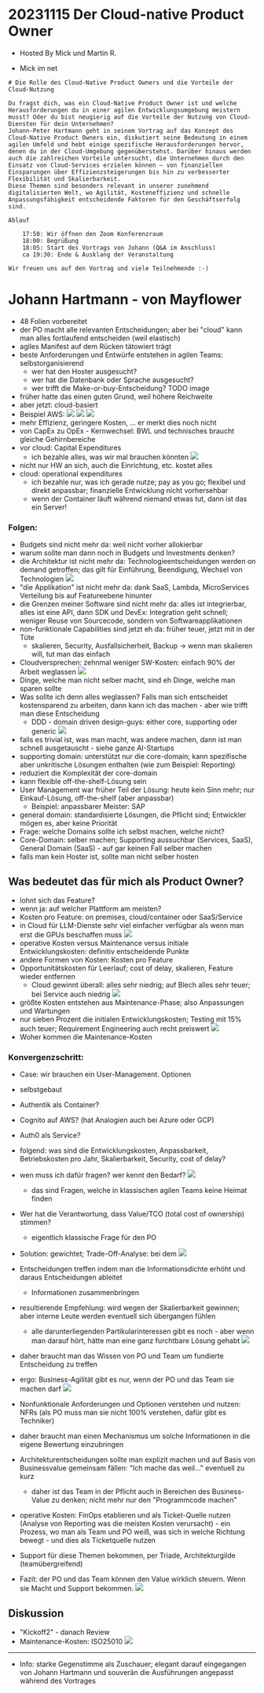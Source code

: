 # 20231115 Der Cloud-native Product Owner

* Hosted By Mick und Martin R.
+ Mick im net


```
# Die Rolle des Cloud-Native Product Owners und die Vorteile der Cloud-Nutzung

Du fragst dich, was ein Cloud-Native Product Owner ist und welche Herausforderungen du in einer agilen Entwicklungsumgebung meistern musst? Oder du bist neugierig auf die Vorteile der Nutzung von Cloud-Diensten für dein Unternehmen?
Johann-Peter Hartmann geht in seinem Vortrag auf das Konzept des Cloud-Native Product Owners ein, diskutiert seine Bedeutung in einem agilen Umfeld und hebt einige spezifische Herausforderungen hervor, denen du in der Cloud-Umgebung gegenüberstehst. Darüber hinaus werden auch die zahlreichen Vorteile untersucht, die Unternehmen durch den Einsatz von Cloud-Services erzielen können – von finanziellen Einsparungen über Effizienzsteigerungen bis hin zu verbesserter Flexibilität und Skalierbarkeit.
Diese Themen sind besonders relevant in unserer zunehmend digitalisierten Welt, wo Agilität, Kosteneffizienz und schnelle Anpassungsfähigkeit entscheidende Faktoren für den Geschäftserfolg sind.

Ablauf

    17:50: Wir öffnen den Zoom Konferenzraum
    18:00: Begrüßung
    18:05: Start des Vortrags von Johann (Q&A im Anschluss)
    ca 19:30: Ende & Ausklang der Veranstaltung

Wir freuen uns auf den Vortrag und viele Teilnehmende :-)
```
# Johann Hartmann - von Mayflower
* 48 Folien vorbereitet
* der PO macht alle relevanten Entscheidungen; aber bei "cloud" kann man alles fortlaufend entscheiden (weil elastisch)
* agiles Manifest auf dem Rücken tätowiert trägt
* beste Anforderungen und Entwürfe entstehen in agilen Teams: selbstorganisierend
  * wer hat den Hoster ausgesucht?
  * wer hat die Datenbank oder Sprache ausgesucht?
  * wer trifft die Make-or-buy-Entscheidung?
TODO image
* früher hatte das einen guten Grund, weil höhere Reichweite
* aber jetzt: cloud-basiert
* Beispiel AWS:
![](img00.png)
![](img01.png)
![](img02.png)
* mehr Effizienz, geringere Kosten, ... er merkt dies noch nicht
* von CapEx zu OpEx - Kernwechsel: BWL und technisches braucht gleiche Gehirnbereiche
* vor cloud: Capital Expenditures
  * ich bezahle alles, was wir mal brauchen könnten
![](img03.png)
* nicht nur HW an sich, auch die Einrichtung, etc. kostet alles
* cloud: operational expenditures
  * ich bezahle nur, was ich gerade nutze; pay as you go; flexibel und direkt anpassbar; finanzielle Entwicklung nicht vorhersehbar
  * wenn der Container läuft während niemand etwas tut, dann ist das ein Server!
### Folgen:
* Budgets sind nicht mehr da: weil nicht vorher allokierbar
* warum sollte man dann noch in Budgets und Investments denken?
* die Architektur ist nicht mehr da: Technologieentscheidungen werden on demand getroffen; das gilt für Einführung, Beendigung, Wechsel von Technologien
![](img04.png)
* "die Applikation" ist nicht mehr da: dank SaaS, Lambda, MicroServices Verteilung bis auf Featureebene hinunter
* die Grenzen meiner Software sind nicht mehr da: alles ist integrierbar, alles ist eine API, dann SDK und DevEx: Integration geht schnell; weniger Reuse von Sourcecode, sondern von Softwareapplikationen
* non-funktionale Capabilities sind jetzt eh da: früher teuer, jetzt mit in der Tüte
  * skalieren, Security, Ausfallsicherheit, Backup -> wenn man skalieren will, tut man das einfach
* Cloudversprechen: zehnmal weniger SW-Kosten: einfach 90% der Arbeit weglassen
![](img05.png)
* Dinge, welche man nicht selber macht, sind eh Dinge, welche man sparen sollte
* Was sollte ich denn alles weglassen? Falls man sich entscheidet kostensparend zu arbeiten, dann kann ich das machen - aber wie trifft man diese Entscheidung
  * DDD - domain driven design-guys: either core, supporting oder generic
![](img06.png)
* falls es trivial ist, was man macht, was andere machen, dann ist man schnell ausgetauscht - siehe ganze AI-Startups
* supporting domain: unterstützt nur die core-domain; kann spezifische aber unkritische Lösungen enthalten (wie zum Beispiel: Reporting)
* reduziert die Komplexität der core-domain
* kann flexible off-the-shelf-Lösung sein
* User Management war früher Teil der Lösung: heute kein Sinn mehr; nur Einkauf-Lösung, off-the-shelf (aber anpassbar)
  * Beispiel: anpassbarer Meister: SAP
* general domain: standardisierte Lösungen, die Pflicht sind; Entwickler mögen es, aber keine Priorität
* Frage: welche Domains sollte ich selbst machen, welche nicht?
 * Core-Domain: selber machen; Supporting aussuchbar (Services, SaaS), General Domain (SaaS) - auf gar keinen Fall selber machen
  * falls man kein Hoster ist, sollte man nicht selber hosten

## Was bedeutet das für mich als Product Owner?
* lohnt sich das Feature?
 * wenn ja: auf welcher Plattform am meisten?
 * Kosten pro Feature: on premises, cloud/container oder SaaS/Service
 * in Cloud für LLM-Dienste sehr viel einfacher verfügbar als wenn man erst die GPUs beschaffen muss
 ![](img07.png)
* operative Kosten versus Maintenance versus initiale Entwicklungskosten: definitiv entscheidende Punkte
* andere Formen von Kosten: Kosten pro Feature
* Opportunitätskosten für Leerlauf; cost of delay, skalieren, Feature wieder entfernen
  * Cloud gewinnt überall: alles sehr niedrig; auf Blech alles sehr teuer; bei Service auch niedrig
 ![](img08.png)
* größte Kosten entstehen aus Maintenance-Phase; also Anpassungen und Wartungen
* nur sieben Prozent die initialen Entwicklungskosten; Testing mit 15% auch teuer; Requirement Engineering auch recht preiswert
 ![](img09.png)
* Woher kommen die Maintenance-Kosten

### Konvergenzschritt:
* Case: wir brauchen ein User-Management. Optionen
 * selbstgebaut
 * Authentik als Container?
 * Cognito auf AWS? (hat Analogien auch bei Azure oder GCP)
 * Auth0 als Service?
* folgend: was sind die Entwicklungskosten, Anpassbarkeit, Betriebskosten pro Jahr, Skalierbarkeit, Security, cost of delay?
* wen muss ich dafür fragen? wer kennt den Bedarf?
![](img10.png)
   * das sind Fragen, welche in klassischen agilen Teams keine Heimat finden
* Wer hat die Verantwortung, dass Value/TCO (total cost of ownership) stimmen?
  * eigentlich klassische Frage für den PO
* Solution: gewichtet; Trade-Off-Analyse: bei dem
 ![](img11.png)
 * Entscheidungen treffen indem man die Informationsdichte erhöht und daraus Entscheidungen ableitet
   * Informationen zusammenbringen
* resultierende Empfehlung: wird wegen der Skalierbarkeit gewinnen; aber interne Leute werden eventuell sich übergangen fühlen
  * alle darunterliegenden Partikularinteressen gibt es noch - aber wenn man darauf hört, hätte man eine ganz furchtbare Lösung gehabt
 ![](img12.png)
 * daher braucht man das Wissen von PO und Team um fundierte Entscheidung zu treffen

* ergo: Business-Agilität gibt es nur, wenn der PO und das Team sie machen darf
![](img13.png)
* Nonfunktionale Anforderungen und Optionen verstehen und nutzen: NFRs (als PO muss man sie nicht 100% verstehen, dafür gibt es Techniker)
* daher braucht man einen Mechanismus um solche Informationen in die eigene Bewertung einzubringen
* Architekturentscheidungen sollte man explizit machen und auf Basis von Businessvalue gemeinsam fällen: "Ich mache das weil..." eventuell zu kurz
  * daher ist das Team in der Pflicht auch in Bereichen des Business-Value zu denken; nicht mehr nur den "Programmcode machen"
* operative Kosten: FinOps etablieren und als Ticket-Quelle nutzen (Analyse von Reporting was die meisten Kosten verursacht) - ein Prozess, wo man als Team und PO weiß, was sich in welche Richtung bewegt - und dies als Ticketquelle nutzen
* Support für diese Themen bekommen, per Triade, Architekturgilde (teamübergreifend)
* Fazit: der PO und das Team können den Value wirklich steuern. Wenn sie Macht und Support bekommen.
![](img14.png)

## Diskussion
* "Kickoff2" - danach Review
* Maintenance-Kosten: ISO25010
![](img15.png)

---

* Info: starke Gegenstimme als Zuschauer; elegant darauf eingegangen von Johann Hartmann und souverän die Ausführungen angepasst während des Vortrages

